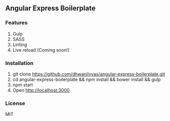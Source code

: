 ## Angular Express Boilerplate

### Features
1. Gulp
2. SASS
3. Linting
4. Live reload (Coming soon!)

### Installation

1. git clone https://github.com/dhwanilvyas/angular-express-boilerplate.git
2. cd angular-express-boilerplate && npm install && bower install && gulp
3. npm start
3. Open [http://localhost:3000](http://localhost:3000)

### License

MIT

